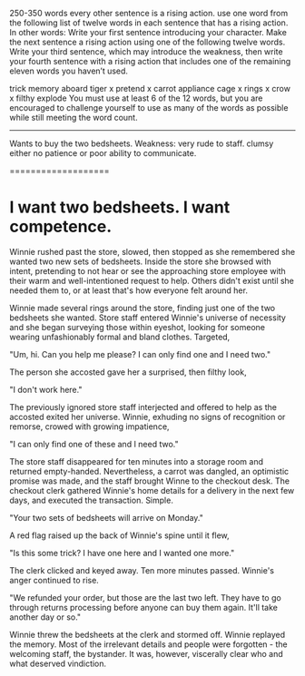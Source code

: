 
250-350 words
 every other sentence is a rising action. 
 use one word from the following list of twelve words in each sentence that has a rising action. 
 In other words: Write your first sentence introducing your character. 
 Make the next sentence a rising action using one of the following twelve words. 
 Write your third sentence, which may introduce the weakness, 
 then write your fourth sentence with a rising action that includes one of the remaining eleven words you haven’t used. 


trick
memory
aboard
tiger
x pretend
x carrot
appliance
cage
x rings
x crow
x filthy
explode
You must use at least 6 of the 12 words, but you are encouraged to challenge yourself to use as many of the words as possible while still meeting the word count.


-----
Wants to buy the two bedsheets.
Weakness: very rude to staff. 
clumsy
either no patience or poor ability to communicate.

===================

I want two bedsheets. I want competence.
===================

Winnie rushed past the store, slowed, then stopped as she remembered she wanted two new sets of bedsheets. Inside the store she browsed with intent, pretending to not hear or see the approaching store employee with their warm and well-intentioned request to help. Others didn't exist until she needed them to, or at least that's how everyone felt around her.

Winnie made several rings around the store, finding just one of the two bedsheets she wanted. Store staff entered Winnie's universe of necessity and she began surveying those within eyeshot, looking for someone wearing unfashionably formal and bland clothes. Targeted,

"Um, hi. Can you help me please? I can only find one and I need two."

The person she accosted gave her a surprised, then filthy look,

"I don't work here."

The previously ignored store staff interjected and offered to help as the accosted exited her universe. Winnie, exhuding no signs of recognition or remorse, crowed with growing impatience,

"I can only find one of these and I need two."

The store staff disappeared for ten minutes into a storage room and returned empty-handed. Nevertheless, a carrot was dangled, an optimistic promise was made, and the staff brought Winne to the checkout desk. The checkout clerk gathered Winnie's home details for a delivery in the next few days, and executed the transaction. Simple.

"Your two sets of bedsheets will arrive on Monday."

A red flag raised up the back of Winnie's spine until it flew,

"Is this some trick? I have one here and I wanted one more."

The clerk clicked and keyed away. Ten more minutes passed. Winnie's anger continued to rise.

"We refunded your order, but those are the last two left. They have to go through returns processing before anyone can buy them again. It'll take another day or so."

Winnie threw the bedsheets at the clerk and stormed off. Winnie replayed the memory. Most of the irrelevant details and people were forgotten - the welcoming staff, the bystander. It was, however, viscerally clear who and what deserved vindiction.
